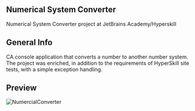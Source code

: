 ## Numerical System Converter
Numerical System Converter project at JetBrains Academy/Hyperskill

## General Info
CA console application that converts a number to another number system.<br />
The project was enriched, in addition to the requirements of HyperSkill site tests, with a simple exception handling.

## Preview
![NumercialConverter](https://user-images.githubusercontent.com/56168607/220974098-dd57afd1-3a55-4b30-83d6-9679b1efd382.gif)
